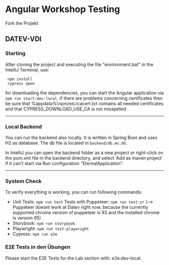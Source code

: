 # Angular Workshop Testing

Fork the Projekt

## DATEV-VDI

### Starting

After cloning the project and executing the file "environment.bat" in the IntelliJ Terminal, use:

```
 npm install
 cypress open
```
for downloading the dependencies, you can
start the Angular application via `npm run start:dev-local`.
if there are problems concerning certificates then be sure that %appdata%\npm/etc/cacert.txt contains all needed certificates and that CYPRESS_DOWNLOAD_USE_CA is not misspelled .  

---

### Local Backend

You can run the backend also locally. It is written in Spring Boot and uses H2
as database. The db file is located in `backend/db.mv.db`.

In IntelliJ you can open the backend folder as a new project or right-click on the pom.xml file in the backend directory, and select 'Add as maven project' if
it can't start via Run configuration "EternalApplication".

---

### System Check

To verify everything is working, you can run following commands:

- Unit Tests: `npm run test`
  Tests with Puppeteer: `npm run test:vr` (--> Puppeteer doesnt work at Datev right now, because the currently supported chrome version of puppeteer is 93 and the installed chrome is version 95)
- Storybook: `npm run storybook`
- Playwright: `npm run test:playwright`
- Cypress: `npm run e2e`

### E2E Tests in den Übungen

Please start the E2E Tests for the Lab section with: e2e:dev-local.

